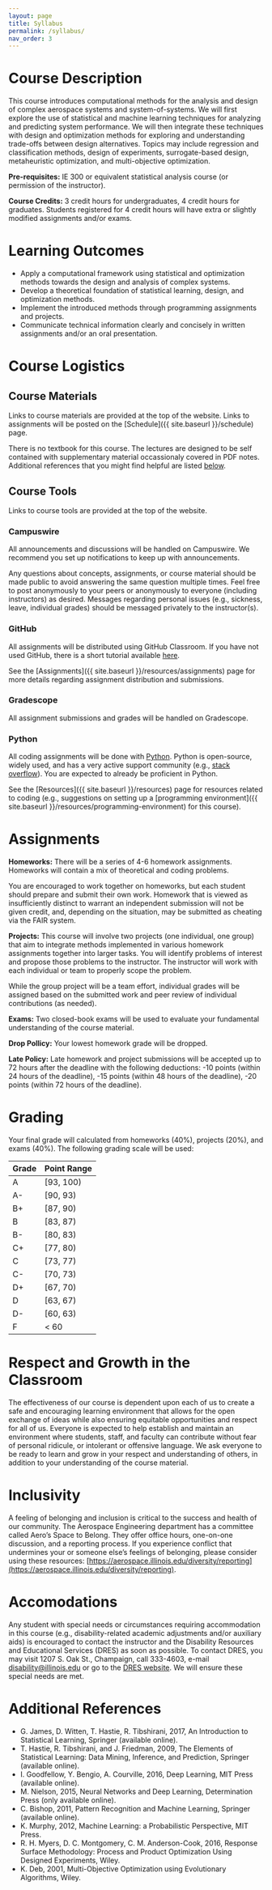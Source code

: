 ```yaml
---
layout: page
title: Syllabus
permalink: /syllabus/
nav_order: 3
---
```


# Course Description

This course introduces computational methods for the analysis and design of complex aerospace systems and system-of-systems. We will first explore the use of statistical and machine learning techniques for analyzing and predicting system performance. We will then integrate these techniques with design and optimization methods for exploring and understanding trade-offs between design alternatives. Topics may include regression and classification methods, design of experiments, surrogate-based design, metaheuristic optimization, and multi-objective optimization.

**Pre-requisites:** IE 300 or equivalent statistical analysis course (or permission of the instructor).

**Course Credits:** 3 credit hours for undergraduates, 4 credit hours for graduates. Students registered for 4 credit hours will have extra or slightly modified assignments and/or exams.

# Learning Outcomes

- Apply a computational framework using statistical and optimization methods towards the design and analysis of complex systems.
- Develop a theoretical foundation of statistical learning, design, and optimization methods.
- Implement the introduced methods through programming assignments and projects.
- Communicate technical information clearly and concisely in written assignments and/or an oral presentation.

# Course Logistics

## Course Materials

Links to course materials are provided at the top of the website. Links to assignments will be posted on the [Schedule]({{ site.baseurl }}/schedule) page.

There is no textbook for this course. The lectures are designed to be self contained with supplementary material occassionaly covered in PDF notes. Additional references that you might find helpful are listed [below](#additional-references).

## Course Tools

Links to course tools are provided at the top of the website.

### Campuswire

All announcements and discussions will be handled on Campuswire. We recommend you set up notifications to keep up with announcements.

Any questions about concepts, assignments, or course material should be made public to avoid answering the same question multiple times. Feel free to post anonymously to your peers or anonymously to everyone (including instructors) as desired. Messages regarding personal issues (e.g., sickness, leave, individual grades) should be messaged privately to the instructor(s).

### GitHub

All assignments will be distributed using GitHub Classroom. If you have not used GitHub, there is a short tutorial available [here](https://github.com/skills/introduction-to-github).

See the [Assignments]({{ site.baseurl }}/resources/assignments) page for more details regarding assignment distribution and submissions.

### Gradescope

All assignment submissions and grades will be handled on Gradescope.

### Python

All coding assignments will be done with [Python](https://www.python.org/). Python is open-source, widely used, and has a very active support community (e.g., [stack overflow](https://stackoverflow.com/)). You are expected to already be proficient in Python.

See the [Resources]({{ site.baseurl }}/resources) page for resources related to coding (e.g., suggestions on setting up a [programming environment]({{ site.baseurl }}/resources/programming-environment) for this course).

# Assignments

<!-- **Quizzes**: To help you stay on top of the lecture material, there will be brief multiple choice quizzes each week. The quizzes will cover topics from the current week. They are designed to be simple, straightforward, and short (to take < 10 minutes). Think of these as ``if I am attentive during lectures for the week, then I will get a 100% on this quiz.''

Quizzes will be available at the beginning of each week and due the end of that same week. -->

**Homeworks:** There will be a series of 4-6 homework assignments. Homeworks will contain a mix of theoretical and coding problems.

You are encouraged to work together on homeworks, but each student should prepare and submit their own work. Homework that is viewed as insufficiently distinct to warrant an independent submission will not be given credit, and, depending on the situation, may be submitted as cheating via the FAIR system.

**Projects:** This course will involve two projects (one individual, one group) that aim to integrate methods implemented in various homework assignments together into larger tasks. You will identify problems of interest and propose those problems to the instructor. The instructor will work with each individual or team to properly scope the problem.

While the group project will be a team effort, individual grades will be assigned based on the submitted work and peer review of individual contributions (as needed).

**Exams:** Two closed-book exams will be used to evaluate your fundamental understanding of the course material.

**Drop Pollicy:** Your lowest homework grade will be dropped.

**Late Policy:** Late homework and project submissions will be accepted up to 72 hours after the deadline with the following deductions: -10 points (within 24 hours of the deadline), -15 points (within 48 hours of the deadline), -20 points (within 72 hours of the deadline).

# Grading

Your final grade will calculated from homeworks (40%), projects (20%), and exams (40%). The following grading scale will be used:

| Grade | Point Range |
| --- | --- |
| A | [93, 100) |
| A- | [90, 93) |
| B+ | [87, 90) |
| B | [83, 87) |
| B- | [80, 83) |
| C+ | [77, 80) |
| C | [73, 77) |
| C- | [70, 73) |
| D+ | [67, 70) |
| D | [63, 67) |
| D- | [60, 63) |
| F | < 60 |

# Respect and Growth in the Classroom

The effectiveness of our course is dependent upon each of us to create a safe and encouraging learning environment that allows for the open exchange of ideas while also ensuring equitable opportunities and respect for all of us. Everyone is expected to help establish and maintain an environment where students, staff, and faculty can contribute without fear of personal ridicule, or intolerant or offensive language. We ask everyone to be ready to learn and grow in your respect and understanding of others, in addition to your understanding of the course material.

# Inclusivity

A feeling of belonging and inclusion is critical to the success and health of our community. The Aerospace Engineering department has a committee called Aero’s Space to Belong. They offer office hours, one-on-one discussion, and a reporting process. If you experience conflict that undermines your or someone else’s feelings of belonging, please consider using these resources: [https://aerospace.illinois.edu/diversity/reporting](https://aerospace.illinois.edu/diversity/reporting).

# Accomodations

Any student with special needs or circumstances requiring accommodation in this course (e.g., disability-related academic adjustments and/or auxiliary aids) is encouraged to contact the instructor and the Disability Resources and Educational Services (DRES) as soon as possible. To contact DRES, you may visit 1207 S. Oak St., Champaign, call 333-4603, e-mail disability@illinois.edu or go to the [DRES website](https://www.disability.illinois.edu/). We will ensure these special needs are met.

# Additional References

- G. James, D. Witten, T. Hastie, R. Tibshirani, 2017, An Introduction to Statistical Learning, Springer (available online).
- T. Hastie, R. Tibshirani, and J. Friedman, 2009, The Elements of Statistical Learning: Data Mining, Inference, and Prediction, Springer (available online).
- I. Goodfellow, Y. Bengio, A. Courville, 2016, Deep Learning, MIT Press (available online).
- M. Nielson, 2015, Neural Networks and Deep Learning, Determination Press (only available online).
- C. Bishop, 2011, Pattern Recognition and Machine Learning, Springer (available online).
- K. Murphy, 2012, Machine Learning: a Probabilistic Perspective, MIT Press.
- R. H. Myers, D. C. Montgomery, C. M. Anderson-Cook, 2016, Response Surface Methodology: Process and Product Optimization Using Designed Experiments, Wiley.
- K. Deb, 2001, Multi-Objective Optimization using Evolutionary Algorithms, Wiley.